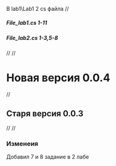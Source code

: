 В lab1\Lab1 2 cs файла
//
<h5>File_lab1.cs 1-11 </h5>
<h5>File_lab2.cs 1-3,5-8</h5>
//
// <h1> Новая версия 0.0.4 </h1>
// <h2> Старя версия 0.0.3 </h2>
//
//<h3>Изменеия</h3>
<p>Добавил 7 и 8 задание в 2 лабе</p>


